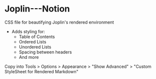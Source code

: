 # Joplin---Notion
CSS file for beautifying Joplin's rendered environment

- Adds styling for:
  - Table of Contents
  - Ordered Lists
  - Unordered Lists
  - Spacing between headers
  - And more

Copy into Tools > Options > Appearance > "Show Advanced" > "Custom StyleSheet for Rendered Markdown"
